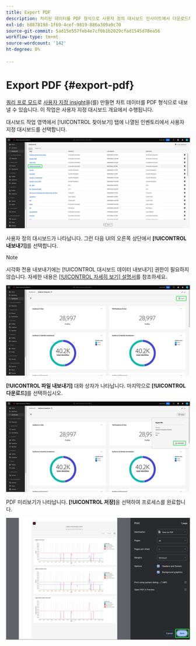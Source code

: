 ```yaml
---
title: Export PDF
description: 처리된 데이터를 PDF 형식으로 사용자 정의 대시보드 인사이트에서 다운로드하는 방법에 대해 알아봅니다.
exl-id: b8878198-1f69-4cef-9819-886a309a9c70
source-git-commit: 5ad15e557feb4e7cf0b1b2029cfad1545d78ea56
workflow-type: tm+mt
source-wordcount: '142'
ht-degree: 0%

---
```


# Export PDF {#export-pdf}

[쿼리 프로 모드](./overview.md#query-pro-mode)로 [사용자 지정 insight](./overview.md)을(를) 만들면 차트 데이터를 PDF 형식으로 내보낼 수 있습니다. 이 작업은 사용자 지정 대시보드 개요에서 수행됩니다.

대시보드 작업 영역에서 [!UICONTROL 찾아보기] 탭에 나열된 인벤토리에서 사용자 지정 대시보드를 선택합니다.

![사용자 지정 대시보드 항목이 강조 표시된 대시보드 인벤토리.](../images/sql-insights-query-pro-mode/dashboard-inventory-audience.png)

사용자 정의 대시보드가 나타납니다. 그런 다음 UI의 오른쪽 상단에서 **[!UICONTROL 내보내기]**&#x200B;를 선택합니다.

>[!NOTE]
>
>시각화 전용 내보내기에는 [!UICONTROL 대시보드 데이터 내보내기] 권한이 필요하지 않습니다. 자세한 내용은 [[!UICONTROL 자세히 보기] 설명서](./view-more.md#export)를 참조하세요.

![Export가 강조 표시된 사용자 지정 대시보드입니다.](../images/sql-insights-query-pro-mode/export.png)

**[!UICONTROL 파일 내보내기]** 대화 상자가 나타납니다. 마지막으로 **[!UICONTROL 다운로드]**&#x200B;를 선택하십시오.

![파일 내보내기 대화 상자(다운로드 포함)입니다.](../images/sql-insights-query-pro-mode/export-dialog.png)

PDF 미리보기가 나타납니다. **[!UICONTROL 저장]**&#x200B;을 선택하여 프로세스를 완료합니다.

![저장 이 강조 표시된 인쇄 미리 보기 대화 상자.](../images/sql-insights-query-pro-mode/print-preview.png)
